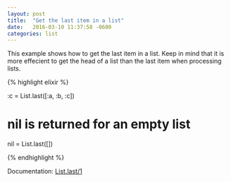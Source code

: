 ```yaml
---
layout: post
title:  "Get the last item in a list"
date:   2016-03-10 11:37:58 -0600
categories: list
---
```

This example shows how to get the last item in a list. Keep in mind that it is more effecient to get the head of a list than the last item when processing lists.

{% highlight elixir %}

:c = List.last([:a, :b, :c])

# nil is returned for an empty list
nil = List.last([])

{% endhighlight %}

Documentation: [List.last/1](https://hexdocs.pm/elixir/List.html#last/1)
